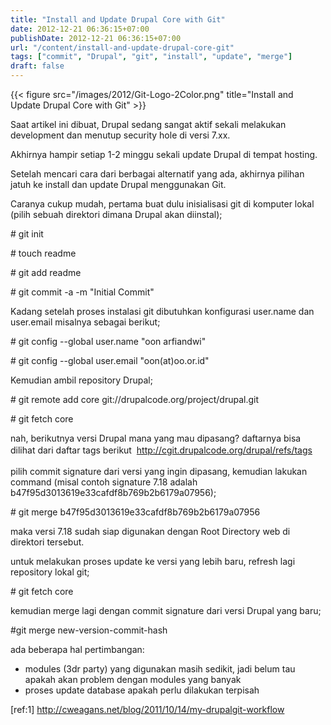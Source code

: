 ```yaml
---
title: "Install and Update Drupal Core with Git"
date: 2012-12-21 06:36:15+07:00
publishDate: 2012-12-21 06:36:15+07:00
url: "/content/install-and-update-drupal-core-git"
tags: ["commit", "Drupal", "git", "install", "update", "merge"]
draft: false
---
```


{{< figure src="/images/2012/Git-Logo-2Color.png" title="Install and Update Drupal Core with Git" >}}

Saat artikel ini dibuat, Drupal sedang sangat aktif sekali melakukan development dan menutup security hole di versi 7.xx.

Akhirnya hampir setiap 1-2 minggu sekali update Drupal di tempat hosting.

Setelah mencari cara dari berbagai alternatif yang ada, akhirnya pilihan jatuh ke install dan update Drupal menggunakan Git.

Caranya cukup mudah, pertama buat dulu inisialisasi git di komputer lokal (pilih sebuah direktori dimana Drupal akan diinstal);

<p class="rteindent1"># git init</p>

<p class="rteindent1"># touch readme</p>

<p class="rteindent1"># git add readme</p>

<p class="rteindent1"># git commit -a -m "Initial Commit"</p>

Kadang setelah proses instalasi git dibutuhkan konfigurasi user.name dan user.email misalnya sebagai berikut;

<p class="rteindent1"># git config --global user.name "oon arfiandwi"</p>

<p class="rteindent1"># git config --global user.email "oon(at)oo.or.id"</p>

Kemudian ambil repository Drupal;

<p class="rteindent1"># git remote add core git://drupalcode.org/project/drupal.git</p>

<p class="rteindent1"># git fetch core</p>

nah, berikutnya versi Drupal mana yang mau dipasang? daftarnya bisa dilihat dari daftar tags&nbsp;<span style="line-height:1.6em">berikut &nbsp;</span><span style="line-height:1.6em">http://cgit.drupalcode.org/drupal/refs/tags</span>

pilih commit signature dari versi yang ingin dipasang, kemudian lakukan command (misal contoh signature 7.18 adalah b47f95d3013619e33cafdf8b769b2b6179a07956);

<p class="rteindent1"># git merge&nbsp;b47f95d3013619e33cafdf8b769b2b6179a07956</p>

maka versi 7.18 sudah siap digunakan dengan Root Directory web di direktori tersebut.

untuk melakukan proses update ke versi yang lebih baru, refresh lagi repository lokal git;

<p class="rteindent1"># git fetch core</p>

kemudian merge lagi dengan commit signature dari versi Drupal yang baru;

<p class="rteindent1">#git merge new-version-commit-hash</p>

ada beberapa hal pertimbangan:

<ul>
	<li>modules (3dr party) yang digunakan masih sedikit, jadi belum tau apakah akan problem dengan modules yang banyak</li>
	<li>proses update database apakah perlu dilakukan terpisah</li>
</ul>

[ref:1] http://cweagans.net/blog/2011/10/14/my-drupalgit-workflow

